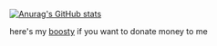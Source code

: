 
[![Anurag's GitHub stats](https://github-readme-stats.vercel.app/api?username=inftord)](https://github.com/anuraghazra/github-readme-stats)

here's my [boosty](https://boosty.to/InFTord) if you want to donate money to me